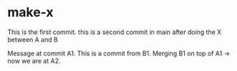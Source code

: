 # make-x

This is the first commit.
this is a second commit in main after doing the X between A and B

Message at commit A1.
This is a commit from B1.
Merging B1 on top of A1 -> now we are at A2.
